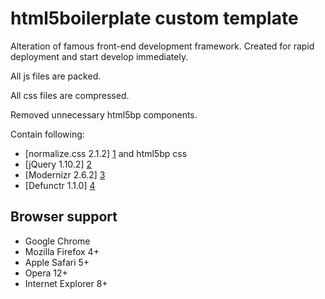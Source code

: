 html5boilerplate custom template
================================
	
Alteration of famous front-end development framework.
Created for rapid deployment and start develop immediately.

All js files are packed.

All css files are compressed.

Removed unnecessary html5bp components. 


Contain following:

* [normalize.css 2.1.2] [1] and html5bp css
* [jQuery 1.10.2] [2]
* [Modernizr 2.6.2] [3]
* [Defunctr 1.1.0] [4]

[1]: http://necolas.github.com/normalize.css/        "normalize.css"
[2]: http://jquery.com/  "jQuery"
[3]: http://modernizr.com/    "Modernizr"
[4]: https://github.com/victoriafrench/defunctr    "Defunctr"


## Browser support

* Google Chrome
* Mozilla Firefox 4+
* Apple Safari 5+
* Opera 12+
* Internet Explorer 8+
